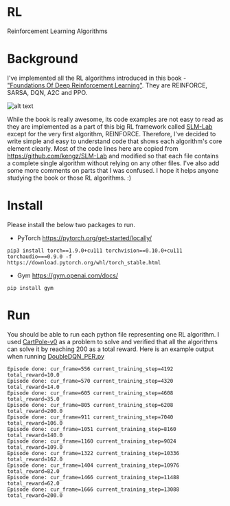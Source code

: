 # RL
Reinforcement Learning Algorithms

# Background
I've implemented all the RL algorithms introduced in this book - ["Foundations Of Deep Reinforcement Learning"](https://www.amazon.com/gp/product/0135172381). They are REINFORCE, SARSA, DQN, A2C and PPO.

![alt text](https://images-na.ssl-images-amazon.com/images/I/41HraVa1zgS._SX218_BO1,204,203,200_QL40_FMwebp_.jpg)

While the book is really awesome, its code examples are not easy to read as they are implemented as a part of this big RL framework called [SLM-Lab](https://slm-lab.gitbook.io/slm-lab/) except for the very first algorithm, REINFORCE. Therefore, I've decided to write simple and easy to understand code that shows each algorithm's core element clearly. Most of the code lines here are copied from https://github.com/kengz/SLM-Lab and modified so that each file contains a complete single algorithm without relying on any other files. I've also add some more comments on parts that I was confused. I hope it helps anyone studying the book or those RL algorithms. :)

# Install
Please install the below two packages to run.

- PyTorch
https://pytorch.org/get-started/locally/

```
pip3 install torch==1.9.0+cu111 torchvision==0.10.0+cu111 torchaudio===0.9.0 -f https://download.pytorch.org/whl/torch_stable.html
```

- Gym
https://gym.openai.com/docs/

```
pip install gym
```
# Run
You should be able to run each python file representing one RL algorithm. I used [CartPole-v0](https://gym.openai.com/envs/CartPole-v0/) as a problem to solve and verified that all the algorithms can solve it by reaching 200 as a total reward. Here is an example output when running [DoubleDQN_PER.py](Code/DoubleDQN_PER.py)
```
Episode done: cur_frame=556 current_training_step=4192 total_reward=10.0
Episode done: cur_frame=570 current_training_step=4320 total_reward=14.0
Episode done: cur_frame=605 current_training_step=4608 total_reward=35.0
Episode done: cur_frame=805 current_training_step=6208 total_reward=200.0
Episode done: cur_frame=911 current_training_step=7040 total_reward=106.0
Episode done: cur_frame=1051 current_training_step=8160 total_reward=140.0
Episode done: cur_frame=1160 current_training_step=9024 total_reward=109.0
Episode done: cur_frame=1322 current_training_step=10336 total_reward=162.0
Episode done: cur_frame=1404 current_training_step=10976 total_reward=82.0
Episode done: cur_frame=1466 current_training_step=11488 total_reward=62.0
Episode done: cur_frame=1666 current_training_step=13088 total_reward=200.0
```

